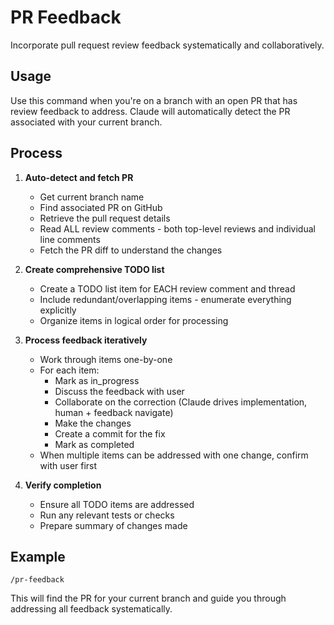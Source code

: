# PR Feedback

Incorporate pull request review feedback systematically and collaboratively.

## Usage
Use this command when you're on a branch with an open PR that has review feedback to address. Claude will automatically detect the PR associated with your current branch.

## Process

1. **Auto-detect and fetch PR**
   - Get current branch name
   - Find associated PR on GitHub
   - Retrieve the pull request details
   - Read ALL review comments - both top-level reviews and individual line comments
   - Fetch the PR diff to understand the changes

2. **Create comprehensive TODO list**
   - Create a TODO list item for EACH review comment and thread
   - Include redundant/overlapping items - enumerate everything explicitly
   - Organize items in logical order for processing

3. **Process feedback iteratively**
   - Work through items one-by-one
   - For each item:
     - Mark as in_progress
     - Discuss the feedback with user
     - Collaborate on the correction (Claude drives implementation, human + feedback navigate)
     - Make the changes
     - Create a commit for the fix
     - Mark as completed
   - When multiple items can be addressed with one change, confirm with user first

4. **Verify completion**
   - Ensure all TODO items are addressed
   - Run any relevant tests or checks
   - Prepare summary of changes made

## Example
```
/pr-feedback
```

This will find the PR for your current branch and guide you through addressing all feedback systematically.